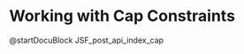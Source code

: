 Working with Cap Constraints
============================

<!-- js/actions/api-index.js -->
@startDocuBlock JSF_post_api_index_cap
